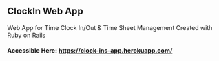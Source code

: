 ## ClockIn Web App

Web App for Time Clock In/Out & Time Sheet Management
Created with Ruby on Rails

#### Accessible Here: https://clock-ins-app.herokuapp.com/
